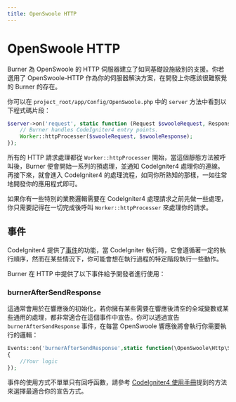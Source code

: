 ```yaml
---
title: OpenSwoole HTTP
---
```


# OpenSwoole HTTP

Burner 為 OpenSwoole 的 HTTP 伺服器建立了如同基礎設施級別的支援。你若選用了 OpenSwoole-HTTP 作為你的伺服器解決方案，在開發上你應該很難察覺的 Burner 的存在。

你可以在 `project_root/app/Config/OpenSwoole.php` 中的 `server` 方法中看到以下程式碼片段：

```php
$server->on('request', static function (Request $swooleRequest, Response $swooleResponse) {
    // Burner handles CodeIgniter4 entry points.
    Worker::httpProcesser($swooleRequest, $swooleResponse);
});
```

所有的 HTTP 請求處理都從 `Worker::httpProcesser` 開始，當這個靜態方法被呼叫後，Burner 便會開始一系列的預處理，並通知 CodeIgniter4 處理你的連線。再接下來，就會進入 CodeIgniter4 的處理流程，如同你所熟知的那樣，一如往常地開發你的應用程式即可。

如果你有一些特別的業務邏輯需要在 CodeIgniter4 處理請求之前先做一些處理，你只需要記得在一切完成後呼叫 `Worker::httpProcesser` 來處理你的請求。

## 事件

CodeIgniter4 提供了[事件](https://codeigniter.tw/user_guide/extending/events.html)的功能，當 CodeIgniter 執行時，它會遵循著一定的執行順序，然而在某些情況下，你可能會想在執行過程的特定階段執行一些動作。

Burner 在 HTTP 中提供了以下事件給予開發者進行使用：

### burnerAfterSendResponse

這通常會用於在響應後的初始化，若你擁有某些需要在響應後清空的全域變數或某些通用的處理，都非常適合在這個事件中宣告。你可以透過宣告 `burnerAfterSendResponse` 事件，在每當 OpenSwoole 響應後將會執行你需要執行的邏輯：

```php
Events::on('burnerAfterSendResponse',static function(\OpenSwoole\Http\Server $server)
{
    //Your logic
});
```

事件的使用方式不單單只有回呼函數，請參考 [CodeIgniter4 使用手冊](https://codeigniter.tw/user_guide/extending/events.html#id3)提到的方法來選擇最適合你的宣告方式。